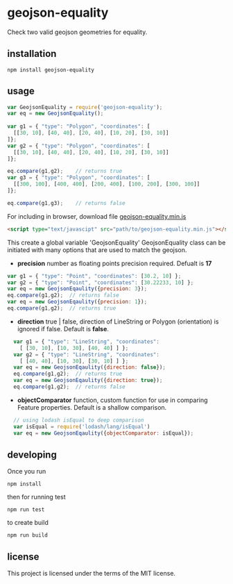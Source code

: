 # geojson-equality

Check two valid geojson geometries for equality.

## installation

```
npm install geojson-equality
```

## usage
```javascript
var GeojsonEquality = require('geojson-equality');
var eq = new GeojsonEquality();
 
var g1 = { "type": "Polygon", "coordinates": [
  [[30, 10], [40, 40], [20, 40], [10, 20], [30, 10]]
]};
var g2 = { "type": "Polygon", "coordinates": [
  [[30, 10], [40, 40], [20, 40], [10, 20], [30, 10]]
]};

eq.compare(g1,g2);    // returns true
var g3 = { "type": "Polygon", "coordinates": [
  [[300, 100], [400, 400], [200, 400], [100, 200], [300, 100]]
]};

eq.compare(g1,g3);    // returns false
```
For including in browser, download file [geojson-equality.min.js](//raw.githubusercontent.com/geosquare/geojson-equality/master/dist/geojson-equality.min.js)
```html
<script type="text/javascipt" src="path/to/geojson-equality.min.js"></script>
```
This create a global variable 'GeojsonEquality'
GeojsonEquality class can be initiated with many options that are used to match the geojson.
* **precision** number as floating points precision required. Defualt is **17**
```javascript
var g1 = { "type": "Point", "coordinates": [30.2, 10] };
var g2 = { "type": "Point", "coordinates": [30.22233, 10] };
var eq = new GeojsonEqaulity({precision: 3});
eq.compare(g1,g2);  // returns false
var eq = new GeojsonEqaulity({precision: 1});
eq.compare(g1,g2);  // returns true
```
* **direction** true | false, direction of LineString or Polygon (orientation) is ignored if false. Default is **false**.
```javascript
  var g1 = { "type": "LineString", "coordinates": 
    [ [30, 10], [10, 30], [40, 40] ] };
  var g2 = { "type": "LineString", "coordinates": 
    [ [40, 40], [10, 30], [30, 10] ] };
  var eq = new GeojsonEqaulity({direction: false});
  eq.compare(g1,g2);  // returns true
  var eq = new GeojsonEqaulity({direction: true});
  eq.compare(g1,g2);  // returns false
```

* **objectComparator** function, custom function for use in comparing Feature properties. Default is a shallow comparison.
```javascript
  // using lodash isEqual to deep comparison
  var isEqual = require('lodash/lang/isEqual')
  var eq = new GeojsonEqaulity({objectComparator: isEqual});
```

## developing
Once you run

```npm install```

then for running test

```npm run test```

to create build

```npm run build```

## license
This project is licensed under the terms of the MIT license.
